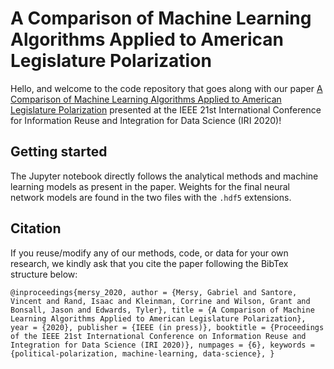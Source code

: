 # A Comparison of Machine Learning Algorithms Applied to American Legislature Polarization
Hello, and welcome to the code repository that goes along with our paper [A Comparison of Machine Learning Algorithms Applied to American Legislature Polarization](https://drive.google.com/file/d/1Fm3mqgcE9eBrPPaTISlfVU8SQnGFZ4b0/view?usp=sharing) presented at the IEEE 21st International Conference for Information Reuse and Integration for Data Science (IRI 2020)!

## Getting started
The Jupyter notebook directly follows the analytical methods and machine learning models as present in the paper. Weights for the final neural network models are found in the two files with the `.hdf5` extensions. 

## Citation
If you reuse/modify any of our methods, code, or data for your own research, we kindly ask that you cite the paper following the BibTex structure below:

`@inproceedings{mersy_2020,
author = {Mersy, Gabriel and Santore, Vincent and Rand, Isaac and Kleinman, Corrine and Wilson, Grant and Bonsall, Jason and Edwards, Tyler},
title = {A Comparison of Machine Learning Algorithms Applied to American Legislature Polarization},
year = {2020},
publisher = {IEEE (in press)},
booktitle = {Proceedings of the IEEE 21st International Conference on Information Reuse and Integration for Data Science (IRI 2020)},
numpages = {6},
keywords = {political-polarization, machine-learning, data-science},
}`
